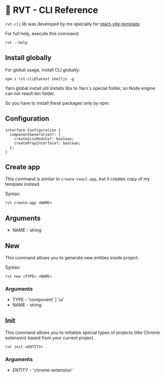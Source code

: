 # 💬 RVT - CLI Reference

``rvt-cli`` lib was developed by me specially for [react-vite-template](https://github.com/XenoPOMP/react-vite-template).

For full help, execute this command:
```shell
rvt --help
```

## Install globally

For global usage, install CLI globally:
```shell
npm i rvt-cli@latest shelljs -g
```

Yarn global install util installs libs to Yarn`s special folder, so Node engine can not reach bin folder.

So you have to install these packages only by npm.

## Configuration
```tsx
interface Configuration {
  componentGeneration?: {
    createScssModule?: boolean;
    createPropInterface?: boolean;
  };
}
```

## Create app

This command is similar to ``create-react-app``, but it creates copy of my template instead.

Syntax:
```shell
rvt create-app <NAME>
```

## Arguments

* NAME - string

## New

This command allows you to generate new entities inside project.

Syntax:

```yarn
rvt new <TYPE> <NAME> 
```

### Arguments
* TYPE - 'component' | 'ui'
* NAME - string


## Init

This command allows you to initialize special types of projects (like Chrome extension) based from your current project.

```yarn
rvt init <ENTITY>
```
### Arguments
* ENTITY - 'chrome-extension'

